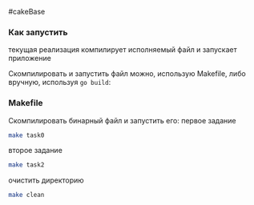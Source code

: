 #cakeBase 

### Как запустить 
текущая реализация компилирует исполняемый файл и запускает 
приложение 

Скомпилировать и запустить файл можно, использую Makefile, либо вручную, используя `go build`:

### Makefile 
 Скомпилировать бинарный файл и запустить его:
первое задание 
```bash
make task0
```

второе задание 
```bash
make task2
```
очистить директорию 
```bash
make clean
```
